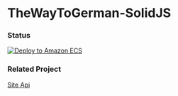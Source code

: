 # TheWayToGerman-SolidJS
### Status
[![Deploy to Amazon ECS](https://github.com/masaylighto/TheWayToGerman-SolidJS/actions/workflows/node.js.yml/badge.svg)](https://github.com/masaylighto/TheWayToGerman-SolidJS/actions/workflows/node.js.yml)
### Related Project
[Site Api](https://github.com/masaylighto/TheWayToGerman-Asp.net)
